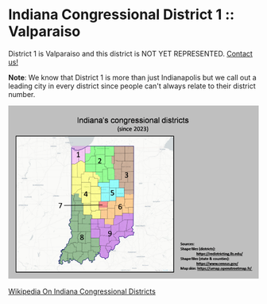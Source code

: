 # Indiana Congressional District 1 :: Valparaiso

District 1 is Valparaiso and this district is NOT YET REPRESENTED.   [Contact us!](/contact.html)

**Note**: We know that District 1 is more than just Indianapolis but we call out a leading city in every district since people can't always relate to their district number.


![image](/images/districts.png)

[Wikipedia On Indiana Congressional Districts](https://en.wikipedia.org/wiki/Indiana%27s_congressional_districts)